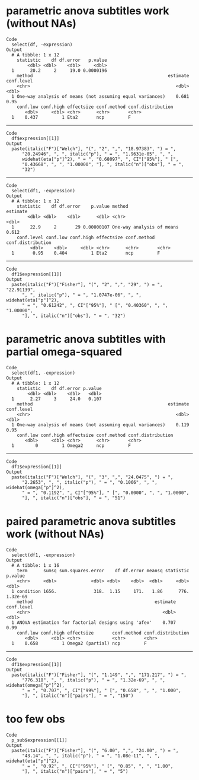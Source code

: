 # parametric anova subtitles work (without NAs)

    Code
      select(df, -expression)
    Output
      # A tibble: 1 x 12
        statistic    df df.error   p.value
            <dbl> <dbl>    <dbl>     <dbl>
      1      20.2     2     19.0 0.0000196
        method                                                   estimate conf.level
        <chr>                                                       <dbl>      <dbl>
      1 One-way analysis of means (not assuming equal variances)    0.681       0.95
        conf.low conf.high effectsize conf.method conf.distribution
           <dbl>     <dbl> <chr>      <chr>       <chr>            
      1    0.437         1 Eta2       ncp         F                

---

    Code
      df$expression[[1]]
    Output
      paste(italic("F")["Welch"], "(", "2", ",", "18.97383", ") = ", 
          "20.24946", ", ", italic("p"), " = ", "1.9631e-05", ", ", 
          widehat(eta["p"]^2), " = ", "0.68097", ", CI"["95%"], " [", 
          "0.43668", ", ", "1.00000", "], ", italic("n")["obs"], " = ", 
          "32")

---

    Code
      select(df1, -expression)
    Output
      # A tibble: 1 x 12
        statistic    df df.error    p.value method                    estimate
            <dbl> <dbl>    <dbl>      <dbl> <chr>                        <dbl>
      1      22.9     2       29 0.00000107 One-way analysis of means    0.612
        conf.level conf.low conf.high effectsize conf.method conf.distribution
             <dbl>    <dbl>     <dbl> <chr>      <chr>       <chr>            
      1       0.95    0.404         1 Eta2       ncp         F                

---

    Code
      df1$expression[[1]]
    Output
      paste(italic("F")["Fisher"], "(", "2", ",", "29", ") = ", "22.91139", 
          ", ", italic("p"), " = ", "1.0747e-06", ", ", widehat(eta["p"]^2), 
          " = ", "0.61242", ", CI"["95%"], " [", "0.40360", ", ", "1.00000", 
          "], ", italic("n")["obs"], " = ", "32")

# parametric anova subtitles with partial omega-squared

    Code
      select(df1, -expression)
    Output
      # A tibble: 1 x 12
        statistic    df df.error p.value
            <dbl> <dbl>    <dbl>   <dbl>
      1      2.27     3     24.0   0.107
        method                                                   estimate conf.level
        <chr>                                                       <dbl>      <dbl>
      1 One-way analysis of means (not assuming equal variances)    0.119       0.95
        conf.low conf.high effectsize conf.method conf.distribution
           <dbl>     <dbl> <chr>      <chr>       <chr>            
      1        0         1 Omega2     ncp         F                

---

    Code
      df1$expression[[1]]
    Output
      paste(italic("F")["Welch"], "(", "3", ",", "24.0475", ") = ", 
          "2.2653", ", ", italic("p"), " = ", "0.1066", ", ", widehat(omega["p"]^2), 
          " = ", "0.1192", ", CI"["95%"], " [", "0.0000", ", ", "1.0000", 
          "], ", italic("n")["obs"], " = ", "51")

# paired parametric anova subtitles work (without NAs)

    Code
      select(df1, -expression)
    Output
      # A tibble: 1 x 16
        term      sumsq sum.squares.error    df df.error meansq statistic  p.value
        <chr>     <dbl>             <dbl> <dbl>    <dbl>  <dbl>     <dbl>    <dbl>
      1 condition 1656.              318.  1.15     171.   1.86      776. 1.32e-69
        method                                              estimate conf.level
        <chr>                                                  <dbl>      <dbl>
      1 ANOVA estimation for factorial designs using 'afex'    0.707       0.99
        conf.low conf.high effectsize       conf.method conf.distribution
           <dbl>     <dbl> <chr>            <chr>       <chr>            
      1    0.658         1 Omega2 (partial) ncp         F                

---

    Code
      df1$expression[[1]]
    Output
      paste(italic("F")["Fisher"], "(", "1.149", ",", "171.217", ") = ", 
          "776.318", ", ", italic("p"), " = ", "1.32e-69", ", ", widehat(omega["p"]^2), 
          " = ", "0.707", ", CI"["99%"], " [", "0.658", ", ", "1.000", 
          "], ", italic("n")["pairs"], " = ", "150")

# too few obs

    Code
      p_sub$expression[[1]]
    Output
      paste(italic("F")["Fisher"], "(", "6.00", ",", "24.00", ") = ", 
          "43.14", ", ", italic("p"), " = ", "1.08e-11", ", ", widehat(eta["p"]^2), 
          " = ", "0.92", ", CI"["95%"], " [", "0.85", ", ", "1.00", 
          "], ", italic("n")["pairs"], " = ", "5")


